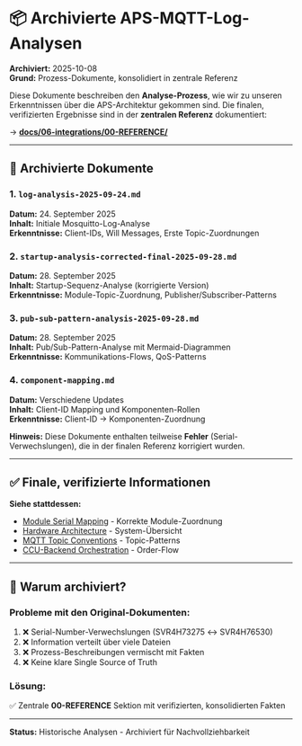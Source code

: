 # 📦 Archivierte APS-MQTT-Log-Analysen

**Archiviert:** 2025-10-08  
**Grund:** Prozess-Dokumente, konsolidiert in zentrale Referenz

Diese Dokumente beschreiben den **Analyse-Prozess**, wie wir zu unseren Erkenntnissen über die APS-Architektur gekommen sind. Die finalen, verifizierten Ergebnisse sind in der **zentralen Referenz** dokumentiert:

→ **[docs/06-integrations/00-REFERENCE/](../../../06-integrations/00-REFERENCE/README.md)**

---

## 📄 Archivierte Dokumente

### 1. `log-analysis-2025-09-24.md`
**Datum:** 24. September 2025  
**Inhalt:** Initiale Mosquitto-Log-Analyse  
**Erkenntnisse:** Client-IDs, Will Messages, Erste Topic-Zuordnungen

### 2. `startup-analysis-corrected-final-2025-09-28.md`
**Datum:** 28. September 2025  
**Inhalt:** Startup-Sequenz-Analyse (korrigierte Version)  
**Erkenntnisse:** Module-Topic-Zuordnung, Publisher/Subscriber-Patterns

### 3. `pub-sub-pattern-analysis-2025-09-28.md`
**Datum:** 28. September 2025  
**Inhalt:** Pub/Sub-Pattern-Analyse mit Mermaid-Diagrammen  
**Erkenntnisse:** Kommunikations-Flows, QoS-Patterns

### 4. `component-mapping.md`
**Datum:** Verschiedene Updates  
**Inhalt:** Client-ID Mapping und Komponenten-Rollen  
**Erkenntnisse:** Client-ID → Komponenten-Zuordnung

**Hinweis:** Diese Dokumente enthalten teilweise **Fehler** (Serial-Verwechslungen), die in der finalen Referenz korrigiert wurden.

---

## ✅ Finale, verifizierte Informationen

**Siehe stattdessen:**
- [Module Serial Mapping](../../../06-integrations/00-REFERENCE/module-serial-mapping.md) - Korrekte Module-Zuordnung
- [Hardware Architecture](../../../06-integrations/00-REFERENCE/hardware-architecture.md) - System-Übersicht
- [MQTT Topic Conventions](../../../06-integrations/00-REFERENCE/mqtt-topic-conventions.md) - Topic-Patterns
- [CCU-Backend Orchestration](../../../06-integrations/00-REFERENCE/ccu-backend-orchestration.md) - Order-Flow

---

## 🎯 Warum archiviert?

### **Probleme mit den Original-Dokumenten:**
1. ❌ Serial-Number-Verwechslungen (SVR4H73275 ↔ SVR4H76530)
2. ❌ Information verteilt über viele Dateien
3. ❌ Prozess-Beschreibungen vermischt mit Fakten
4. ❌ Keine klare Single Source of Truth

### **Lösung:**
✅ Zentrale **00-REFERENCE** Sektion mit verifizierten, konsolidierten Fakten

---

**Status:** Historische Analysen - Archiviert für Nachvollziehbarkeit








